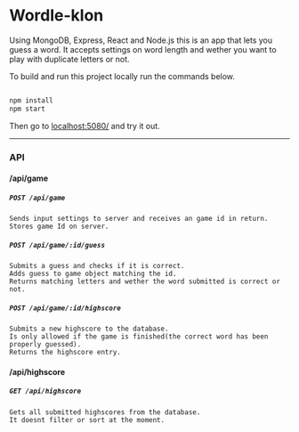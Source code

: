 # Wordle-klon

Using MongoDB, Express, React and Node.js this is an app that lets you
guess a word. It accepts settings on word length and wether you want
to play with duplicate letters or not.


To build and run this project locally run the commands below.

``` bash

npm install 
npm start

```
Then go to [localhost:5080/](http://localhost:5080/) and try it out.

---

### API

#### /api/game
##### `POST /api/game`
    Sends input settings to server and receives an game id in return.
    Stores game Id on server.


##### `POST /api/game/:id/guess`
    Submits a guess and checks if it is correct.
    Adds guess to game object matching the id. 
    Returns matching letters and wether the word submitted is correct or not.

##### `POST /api/game/:id/highscore`
    Submits a new highscore to the database.
    Is only allowed if the game is finished(the correct word has been properly guessed).
    Returns the highscore entry.

#### /api/highscore
##### `GET /api/highscore`
    Gets all submitted highscores from the database.
    It doesnt filter or sort at the moment. 